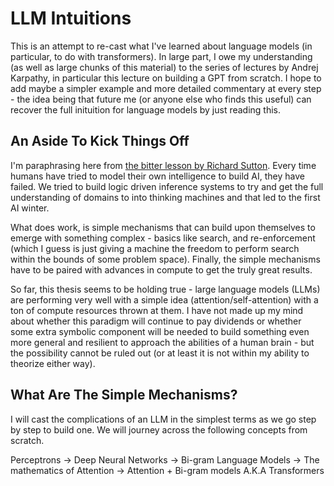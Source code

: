 # LLM Intuitions

This is an attempt to re-cast what I've learned about language models (in particular, to do with transformers). In large part, I owe my understanding (as well as large chunks of this material) to the series of lectures by Andrej Karpathy, in particular this lecture on building a GPT from scratch. I hope to add maybe a simpler example and more detailed commentary at every step - the idea being that future me (or anyone else who finds this useful) can recover the full inituition for language models by just reading this.

## An Aside To Kick Things Off

I'm paraphrasing here from [the bitter lesson by Richard Sutton](http://www.incompleteideas.net/IncIdeas/BitterLesson.html). Every time humans have tried to model their own intelligence to build AI, they have failed. We tried to build logic driven inference systems to try and get the full understanding of domains to into thinking machines and that led to the first AI winter.

What does work, is simple mechanisms that can build upon themselves to emerge with something complex - basics like search, and re-enforcement (which I guess is just giving a machine the freedom to perform search within the bounds of some problem space). Finally, the simple mechanisms have to be paired with advances in compute to get the truly great results.


So far, this thesis seems to be holding true - large language models (LLMs) are performing very well with a simple idea (attention/self-attention) with a ton of compute resources thrown at them. I have not made up my mind about whether this paradigm will continue to pay dividends or whether some extra symbolic component will be needed to build something even more general and resilient to approach the abilities of a human brain - but the possibility cannot be ruled out (or at least it is not within my ability to theorize either way).

## What Are The Simple Mechanisms?

I will cast the complications of an LLM in the simplest terms as we go step by step to build one. We will journey across the following concepts from scratch.

Perceptrons -> Deep Neural Networks -> Bi-gram Language Models -> The mathematics of Attention -> Attention + Bi-gram models A.K.A Transformers 